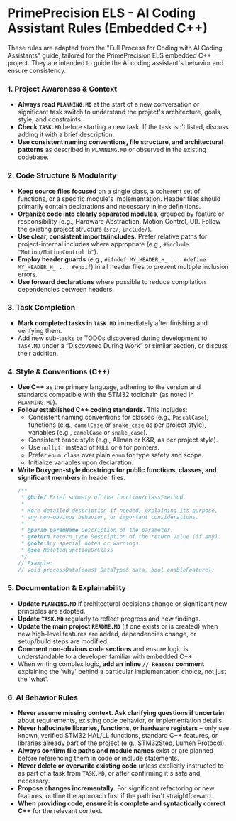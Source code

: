 # PrimePrecision ELS - AI Coding Assistant Rules (Embedded C++)

These rules are adapted from the "Full Process for Coding with AI Coding Assistants" guide, tailored for the PrimePrecision ELS embedded C++ project. They are intended to guide the AI coding assistant's behavior and ensure consistency.

### 1. Project Awareness & Context

- **Always read `PLANNING.MD`** at the start of a new conversation or significant task switch to understand the project's architecture, goals, style, and constraints.
- **Check `TASK.MD`** before starting a new task. If the task isn’t listed, discuss adding it with a brief description.
- **Use consistent naming conventions, file structure, and architectural patterns** as described in `PLANNING.MD` or observed in the existing codebase.

### 2. Code Structure & Modularity

- **Keep source files focused** on a single class, a coherent set of functions, or a specific module's implementation. Header files should primarily contain declarations and necessary inline definitions.
- **Organize code into clearly separated modules**, grouped by feature or responsibility (e.g., Hardware Abstraction, Motion Control, UI). Follow the existing project structure (`src/`, `include/`).
- **Use clear, consistent imports/includes.** Prefer relative paths for project-internal includes where appropriate (e.g., `#include "Motion/MotionControl.h"`).
- **Employ header guards** (e.g., `#ifndef MY_HEADER_H_ ... #define MY_HEADER_H_ ... #endif`) in all header files to prevent multiple inclusion errors.
- **Use forward declarations** where possible to reduce compilation dependencies between headers.

### 3. Task Completion

- **Mark completed tasks in `TASK.MD`** immediately after finishing and verifying them.
- Add new sub-tasks or TODOs discovered during development to `TASK.MD` under a “Discovered During Work” or similar section, or discuss their addition.

### 4. Style & Conventions (C++)

- **Use C++** as the primary language, adhering to the version and standards compatible with the STM32 toolchain (as noted in `PLANNING.MD`).
- **Follow established C++ coding standards.** This includes:
  - Consistent naming conventions for classes (e.g., `PascalCase`), functions (e.g., `camelCase` or `snake_case` as per project style), variables (e.g., `camelCase` or `snake_case`).
  - Consistent brace style (e.g., Allman or K&R, as per project style).
  - Use `nullptr` instead of `NULL` or `0` for pointers.
  - Prefer `enum class` over plain `enum` for type safety and scope.
  - Initialize variables upon declaration.
- **Write Doxygen-style docstrings for public functions, classes, and significant members** in header files.
  ```cpp
  /**
   * @brief Brief summary of the function/class/method.
   *
   * More detailed description if needed, explaining its purpose,
   * any non-obvious behavior, or important considerations.
   *
   * @param paramName Description of the parameter.
   * @return return_type Description of the return value (if any).
   * @note Any special notes or warnings.
   * @see RelatedFunctionOrClass
   */
  // Example:
  // void processData(const DataType& data, bool enableFeature);
  ```

### 5. Documentation & Explainability

- **Update `PLANNING.MD`** if architectural decisions change or significant new principles are adopted.
- **Update `TASK.MD`** regularly to reflect progress and new findings.
- **Update the main project `README.MD`** (if one exists or is created) when new high-level features are added, dependencies change, or setup/build steps are modified.
- **Comment non-obvious code sections** and ensure logic is understandable to a developer familiar with embedded C++.
- When writing complex logic, **add an inline `// Reason:` comment** explaining the 'why' behind a particular implementation choice, not just the 'what'.

### 6. AI Behavior Rules

- **Never assume missing context. Ask clarifying questions if uncertain** about requirements, existing code behavior, or implementation details.
- **Never hallucinate libraries, functions, or hardware registers** – only use known, verified STM32 HAL/LL functions, standard C++ features, or libraries already part of the project (e.g., STM32Step, Lumen Protocol).
- **Always confirm file paths and module names** exist or are planned before referencing them in code or include statements.
- **Never delete or overwrite existing code** unless explicitly instructed to as part of a task from `TASK.MD`, or after confirming it's safe and necessary.
- **Propose changes incrementally.** For significant refactoring or new features, outline the approach first if the path isn't straightforward.
- **When providing code, ensure it is complete and syntactically correct C++** for the relevant context.
